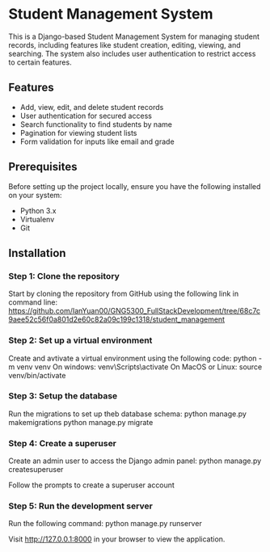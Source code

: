 # Student Management System

This is a Django-based Student Management System for managing student records, including features like student creation, editing, viewing, and searching. The system also includes user authentication to restrict access to certain features.

## Features

- Add, view, edit, and delete student records
- User authentication for secured access
- Search functionality to find students by name
- Pagination for viewing student lists
- Form validation for inputs like email and grade

## Prerequisites

Before setting up the project locally, ensure you have the following installed on your system:

- Python 3.x
- Virtualenv
- Git

## Installation

### Step 1: Clone the repository

Start by cloning the repository from GitHub using the following link in command line:
https://github.com/IanYuan00/GNG5300_FullStackDevelopment/tree/68c7c9aee52c56f0a801d2e60c82a09c199c1318/student_management

### Step 2: Set up a virtual environment

Create and avtivate a virtual environment using the following code:
python -m venv venv
On windows:
venv\Scripts\activate
On MacOS or Linux:
source venv/bin/activate

### Step 3: Setup the database
Run the migrations to set up theb database schema:
python manage.py makemigrations
python manage.py migrate

### Step 4: Create a superuser
Create an admin user to access the Django admin panel:
python manage.py createsuperuser

Follow the prompts to create a superuser account

### Step 5: Run the development server
Run the following command:
python manage.py runserver

Visit http://127.0.0.1:8000 in your browser to view the application.